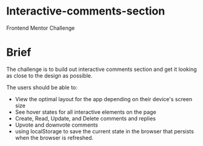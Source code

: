 # Interactive-comments-section
Frontend Mentor Challenge 


# Brief
The challenge is to build out  interactive comments section and get it looking as close to the design as possible.

The users should be able to:

- View the optimal layout for the app depending on their device's screen size
- See hover states for all interactive elements on the page
- Create, Read, Update, and Delete comments and replies
- Upvote and downvote comments
- using localStorage to save the current state in the browser that persists when the browser is refreshed.
